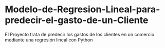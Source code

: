 # Modelo-de-Regresion-Lineal-para-predecir-el-gasto-de-un-Cliente
El Proyecto trata de predecir los gastos de los clientes en un comercio mediante una regresión lineal con Python
